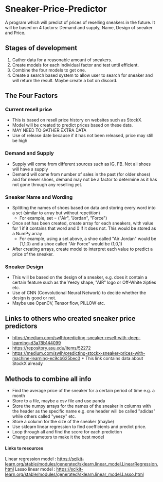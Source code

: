 # Sneaker-Price-Predictor

A program which will predict of prices of reselling sneakers in the future. It will be based on 4 factors: Demand and supply, Name, Design of sneaker and Price.

<h2>Stages of development</h2>

1. Gather data for a reasonable amount of sneakers.
2. Create models for each individual factor and test until efficient.
3. Combine the four models to get one.
4. Create a search based system to allow user to search for sneaker and will return the result. Maybe create a bot on discord.

<h2>The Four Factors</h2>

<h3>Current resell price</h3>

- This is based on resell price history on websites such as StockX.
- Model will be created to predict prices based on these data.
- MAY NEED TO GATHER EXTRA DATA
- Use of release date because if it has not been released, price may still be high

<h3>Demand and Supply</h3>

- Supply will come from different sources such as IG, FB. Not all shoes will have a supply
- Demand will come from number of sales in the past (for older shoes) and for newer shoes, demand may not be a factor to determine as it has not gone through any reselling yet.

<h3>Sneaker Name and Wording</h3>

- Splitting the names of shoes based on data and storing every word into a set (similar to array but without repetition)
    - For example, set = ("Air", "Jordan", "Force")
- Once set has been created, create array for each sneakers, with value for 1 if it contains that word and 0 if it does not. This would be stored as a NumPy array
    - For example, using a set above, a shoe called "Air Jordan" would be (1,1,0) and a shoe called "Air Force" would be (1,0,1)
- After creating arrays, create model to interpret each value to predict a price of the sneaker.

<h3>Sneaker Design</h3>

- This will be based on the design of a sneaker, e.g. does it contain a certain feature such as the Yeezy shape, "AIR" logo or Off-White zipties etc.
- Use of CNN (Convolutional Neural Network) to decide whether the design is good or not.
- Maybe use OpenCV, Tensor flow, PILLOW etc.

<h2>Links to others who created sneaker price predictors</h2>

- https://medium.com/swlh/predicting-sneaker-resell-with-deep-learning-d3a78b144099
- https://repository.asu.edu/items/52272
- https://medium.com/swlh/predicting-stockx-sneaker-prices-with-machine-learning-ec9cb625bec0 * This link contains data about StockX already

<h2>Methods to combine all info</h2>

- Find the average price of the sneaker for a certain period of time e.g. a month
- Store to a file, maybe a csv file and use panda
- Store the numpy arrays for the names of the sneaker in columns with the header as the specific name e.g. one header will be called "adidas" while others called "yeezy" etc.
- Store a column for the size of the sneaker (maybe)
- Use sklearn linear regression to find coefficients and predict price.
- Loop through all and find the score for each prediction
- Change parameters to make it the best model

<h4>Links to resources</h4>

Linear regression model : https://scikit-learn.org/stable/modules/generated/sklearn.linear_model.LinearRegression.html
Lasso linear model : https://scikit-learn.org/stable/modules/generated/sklearn.linear_model.Lasso.html